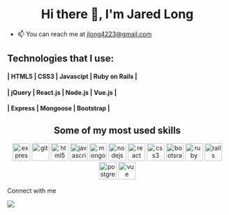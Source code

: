 <h1 align="center">Hi there 👋, I'm Jared Long</h1>

<!--
**jlong4223/jlong4223** is a ✨ _special_ ✨ repository because its `README.md` (this file) appears on your GitHub profile.

Here are some ideas to get you started:

- 🔭 I’m currently working on ...
- 🌱 I’m currently learning ...
- 👯 I’m looking to collaborate on ...
- 🤔 I’m looking for help with ...
- 💬 Ask me about ...
- 📫 How to reach me: ...
- 😄 Pronouns: ...
- ⚡ Fun fact: ...
devicons: https://icongr.am/devicon
-->

- 📫 You can reach me at jlong4223@gmail.com
<!-- 
- 🌱 I’m currently learning the technologies to become a Full Stack Software Engineer through General Assembly
-->
<h2>Technologies that I use:</h2>
<h4>| HTML5 | CSS3 | Javascipt | Ruby on Rails |</h4>
<h4> | jQuery | React.js | Node.js | Vue.js | </h4> 
<h4> | Express | Mongoose | Bootstrap | </h4> 
<!--
- CSS3
- Javascript
- jQuery
- Bootstrap
- Node.js
- mongoDB
- Express.js
- Mongoose.js
- React.js
- Ruby on Rails
-->
<h2 align="center">Some of my most used skills</h2>
<p align="center"><img src="https://icongr.am/devicon/express-original-wordmark.svg?size=128&color=currentColor" alt="express" width="40" height="40"/> <img src="https://www.vectorlogo.zone/logos/git-scm/git-scm-icon.svg" alt="git" width="40" height="40"/> <img src="https://icongr.am/devicon/html5-original.svg?size=128&color=currentColor" alt="html5" width="40" height="40"/> <img src="https://icongr.am/devicon/javascript-original.svg?size=128&color=currentColor" alt="javascript" width="40" height="40"/> <img src="https://icongr.am/devicon/mongodb-original-wordmark.svg?size=128&color=currentColor" alt="mongodb" width="40" height="40"/> <img src="https://icongr.am/devicon/nodejs-original.svg?size=128&color=currentColor" alt="nodejs" width="40" height="40"/> <img src="https://icongr.am/devicon/react-original.svg?size=128&color=currentColor" alt="react" width="40" height="40"/> <img src="https://icongr.am/devicon/css3-original.svg?size=128&color=currentColor" alt="css3" width="40" height="40"/> <img src="https://camo.githubusercontent.com/bec2c92468d081617cb3145a8f3d8103e268bca400f6169c3a68dc66e05c971e/68747470733a2f2f76352e676574626f6f7473747261702e636f6d2f646f63732f352e302f6173736574732f6272616e642f626f6f7473747261702d6c6f676f2d736861646f772e706e67" alt="bootsrap" width="40" height="40"/> <img src="https://icongr.am/devicon/ruby-original.svg?size=128&color=currentColor" alt="ruby" width="40" height="40"/> <img src="https://icongr.am/devicon/rails-plain-wordmark.svg?size=128&color=b21f1f" alt="rails" width="40" height="40"/> <img src="https://icongr.am/devicon/postgresql-original.svg?size=128&color=currentColor" alt="postgreSQL" width="40" height="40"/> <img src="https://icongr.am/devicon/vuejs-original.svg?size=128&color=currentColor" alt="vue" width="40" height="40"/></p>

Connect with me

[<img src="https://img.shields.io/badge/linkedin-%230077B5.svg?&style=for-the-badge&logo=linkedin&logoColor=white" />](https://www.linkedin.com/in/jaredlong-95/)
